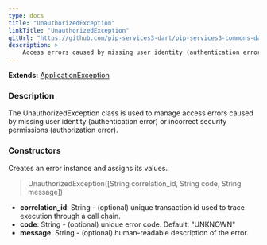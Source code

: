 ```yaml
---
type: docs
title: "UnauthorizedException"
linkTitle: "UnauthorizedException"
gitUrl: "https://github.com/pip-services3-dart/pip-services3-commons-dart"
description: >
    Access errors caused by missing user identity (authentication error) or incorrect security permissions (authorization error).
---
```


**Extends:** [ApplicationException](../application_exception)

### Description

The UnauthorizedException class is used to manage access errors caused by missing user identity (authentication error) or incorrect security permissions (authorization error).

### Constructors
Creates an error instance and assigns its values.  

> UnauthorizedException([String correlation_id, String code, String message])

- **correlation_id**: String - (optional) unique transaction id used to trace execution through a call chain.
- **code**: String - (optional) unique error code. Default: "UNKNOWN"
- **message**: String - (optional) human-readable description of the error.

